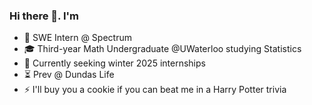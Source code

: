 ### Hi there 👋. I'm

- 🌱 SWE Intern @ Spectrum
- 🎓 Third-year Math Undergraduate @UWaterloo studying Statistics
- 🔭 Currently seeking winter 2025 internships
- ⏳ Prev @ Dundas Life
- ⚡ I'll buy you a cookie if you can beat me in a Harry Potter trivia

